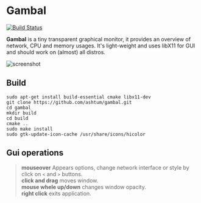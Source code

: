 # Gambal

[![Build Status](https://travis-ci.com/ashtum/gambal.svg?branch=master)](https://travis-ci.com/ashtum/gambal)

**Gambal** is a tiny transparent graphical monitor, it provides an overview of network, CPU and memory usages.
It's light-weight and uses libX11 for GUI and should work on (almost) all distros.

![screenshot](https://user-images.githubusercontent.com/11743154/105464742-42815c80-5ca7-11eb-881e-067637981c79.png)

## Build

```shell
sudo apt-get install build-essential cmake libx11-dev
git clone https://github.com/ashtum/gambal.git
cd gambal
mkdir build
cd build
cmake ..
sudo make install
sudo gtk-update-icon-cache /usr/share/icons/hicolor
```

## Gui operations

> **mouseover** Appears options, change network interface or style by click on `<` and `>` buttons.  
> **click and drag** moves window.  
> **mouse whele up/down** changes window opacity.  
> **right click** exits application.  
